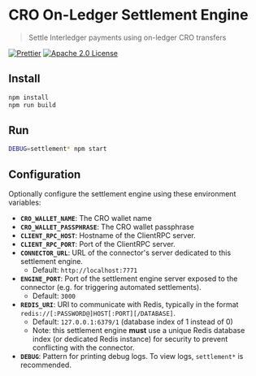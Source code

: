 <!--
//! adapted from https://github.com/interledgerjs/settlement-xrp (XRP On-Ledger Settlement Engine)
//! Copyright Copyright (c) 2019 Interledger Team (licensed under the Apache License, Version 2.0)
//! Modifications Copyright (c) 2018 - 2019, Foris Limited (licensed under the Apache License, Version 2.0)
-->
# CRO On-Ledger Settlement Engine

> Settle Interledger payments using on-ledger CRO transfers

[![Prettier](https://img.shields.io/badge/code_style-prettier-brightgreen.svg?style=flat-square)](https://prettier.io/)
[![Apache 2.0 License](https://img.shields.io/github/license/crypto-com/settlement-CRO.svg?style=flat-square)](https://github.com/crypto-com/settlement-CRO/blob/master/LICENSE)

## Install

```bash
npm install
npm run build
```

## Run

```bash
DEBUG=settlement* npm start
```

## Configuration

Optionally configure the settlement engine using these environment variables:

- **`CRO_WALLET_NAME`**: The CRO wallet name
- **`CRO_WALLET_PASSPHRASE`**: The CRO wallet passphrase
- **`CLIENT_RPC_HOST`**: Hostname of the ClientRPC server.
- **`CLIENT_RPC_PORT`**: Port of the ClientRPC server.
- **`CONNECTOR_URL`**: URL of the connector's server dedicated to this settlement engine.
  - Default: `http://localhost:7771`
- **`ENGINE_PORT`**: Port of the settlement engine server exposed to the connector (e.g. for triggering automated settlements).
  - Default: `3000`
- **`REDIS_URI`**: URI to communicate with Redis, typically in the format `redis://[:PASSWORD@]HOST[:PORT][/DATABASE]`.
  - Default: `127.0.0.1:6379/1` (database index of 1 instead of 0)
  - Note: this settlement engine **must** use a unique Redis database index (or dedicated Redis instance) for security to prevent conflicting with the connector.
- **`DEBUG`**: Pattern for printing debug logs. To view logs, `settlement*` is recommended.
